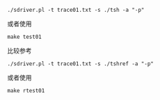 

```shell
./sdriver.pl -t trace01.txt -s ./tsh -a "-p"
```

或者使用

```shell
make test01
```

比较参考

```shell
./sdriver.pl -t trace01.txt -s ./tshref -a "-p"
```

或者使用

```shell
make rtest01
```
